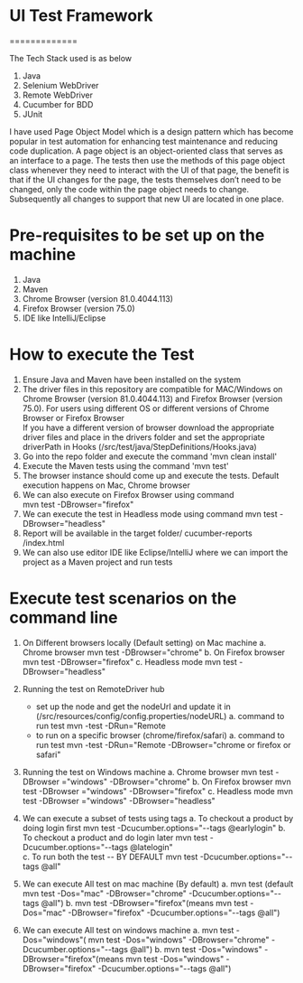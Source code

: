 # UI Test Framework
=============

The Tech Stack used is as below
1. Java
2. Selenium WebDriver
3. Remote WebDriver
4. Cucumber for BDD
5. JUnit

I have used Page Object Model which is a design pattern which has become popular in test automation for enhancing test maintenance and
reducing code duplication.
A page object is an object-oriented class that serves as an interface to a page.
The tests then use the methods of this page object class whenever they need to interact with the UI of that page,
the benefit is that if the UI changes for the page, the tests themselves don’t need to be changed,
only the code within the page object needs to change.
Subsequently all changes to support that new UI are located in one place.


Pre-requisites to be set up on the machine
================================================
1. Java
2. Maven
3. Chrome Browser (version 81.0.4044.113)
4. Firefox Browser (version 75.0)
5. IDE like IntelliJ/Eclipse


How to execute the Test
====================================================
1. Ensure Java and Maven have been installed on the system
2. The driver files in this repository are compatible for MAC/Windows on  Chrome Browser (version 81.0.4044.113) and
    Firefox Browser (version 75.0). For users using different OS or different versions of Chrome Browser or Firefox Browser    
    If you have a different version of browser download the appropriate driver files and place in the drivers folder and set the appropriate driverPath in Hooks (/src/test/java/StepDefinitions/Hooks.java)
4. Go into the repo folder and execute the command  'mvn clean install'
5. Execute the Maven tests using the command 'mvn test'
6. The browser instance should come up and execute the tests. Default execution happens on Mac, Chrome browser
7. We can also execute on Firefox Browser using command  
    mvn test  -DBrowser="firefox"
8. We can execute the test in Headless mode using command
   mvn test  -DBrowser="headless"
9. Report will be available in the target folder/ cucumber-reports /index.html
10. We can also use editor IDE like Eclipse/IntelliJ where we can import the project as a Maven project and run tests


Execute test scenarios on the command line
======================================================
1. On Different browsers locally (Default setting) on Mac machine
    a. Chrome browser
        mvn test  -DBrowser="chrome"
    b. On Firefox browser
        mvn test  -DBrowser="firefox"
    c. Headless mode
        mvn test  -DBrowser="headless"
        
2. Running the test on RemoteDriver hub
    - set up the node and get the nodeUrl and update it in (/src/resources/config/config.properties/nodeURL)
        a. command to run test mvn -test -DRun="Remote 
    - to run on a specific browser (chrome/firefox/safari)
        a. command to run test mvn -test -DRun="Remote -DBrowser="chrome or firefox or safari"

3. Running the test on Windows machine 
    a. Chrome browser
        mvn test  -DBrowser ="windows" -DBrowser="chrome"
    b. On Firefox browser
        mvn test  -DBrowser ="windows" -DBrowser="firefox"
    c. Headless mode
        mvn test  -DBrowser ="windows" -DBrowser="headless"
        
3. We can execute a subset of tests using tags
   a. To checkout a product by doing login first
         mvn test  -Dcucumber.options="--tags @earlylogin"
   b. To checkout a product and do login later
        mvn test  -Dcucumber.options="--tags @latelogin"        
   c. To run both the test -- BY DEFAULT
        mvn test  -Dcucumber.options="--tags @all"

4. We can execute All test on mac machine (By default)
    a. mvn test (default mvn test -Dos="mac" -DBrowser="chrome" -Dcucumber.options="--tags @all")
    b. mvn test -DBrowser="firefox"(means mvn test -Dos="mac" -DBrowser="firefox" -Dcucumber.options="--tags @all")                

5. We can execute All test on windows machine 
    a. mvn test -Dos="windows"( mvn test -Dos="windows" -DBrowser="chrome" -Dcucumber.options="--tags @all")
    b. mvn test -Dos="windows" -DBrowser="firefox"(means mvn test -Dos="windows" -DBrowser="firefox" -Dcucumber.options="--tags @all")

